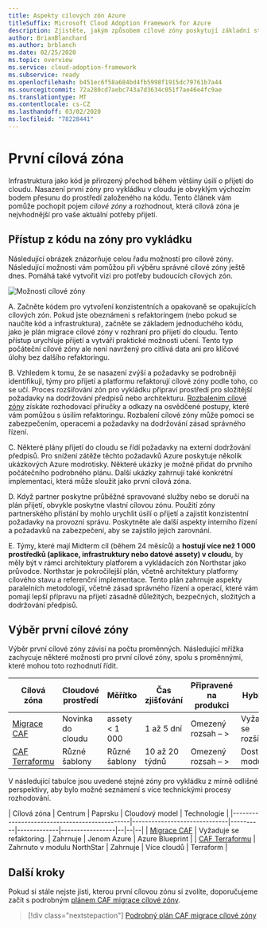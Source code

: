```yaml
---
title: Aspekty cílových zón Azure
titleSuffix: Microsoft Cloud Adoption Framework for Azure
description: Zjistěte, jakým způsobem cílové zóny poskytují základní stavební bloky libovolného prostředí přechodu na cloud.
author: BrianBlanchard
ms.author: brblanch
ms.date: 02/25/2020
ms.topic: overview
ms.service: cloud-adoption-framework
ms.subservice: ready
ms.openlocfilehash: b451ec6f58a684bd4fb5998f1915dc79761b7a44
ms.sourcegitcommit: 72a280cd7aebc743a7d3634c051f7ae46e4fc9ae
ms.translationtype: MT
ms.contentlocale: cs-CZ
ms.lasthandoff: 03/02/2020
ms.locfileid: "78228441"
---
```

# <a name="first-landing-zone"></a>První cílová zóna

Infrastruktura jako kód je přirozený přechod během většiny úsilí o přijetí do cloudu. Nasazení první zóny pro vykládku v cloudu je obvyklým výchozím bodem přesunu do prostředí založeného na kódu. Tento článek vám pomůže pochopit pojem _cílové zóny_ a rozhodnout, která cílová zóna je nejvhodnější pro vaše aktuální potřeby přijetí.

## <a name="code-first-approach-to-landing-zones"></a>Přístup z kódu na zóny pro vykládku

Následující obrázek znázorňuje celou řadu možností pro cílové zóny. Následující možnosti vám pomůžou při výběru správné cílové zóny ještě dnes. Pomáhá také vytvořit vizi pro potřeby budoucích cílových zón.

![Možnosti cílové zóny](../../_images/ready/landing-zone-options.png)

A. Začněte kódem pro vytvoření konzistentních a opakovaně se opakujících cílových zón. Pokud jste obeznámeni s refaktoringem (nebo pokud se naučíte kód a infrastruktura), začněte se základem jednoduchého kódu, jako je plán migrace cílové zóny v rozhraní pro přijetí do cloudu. Tento přístup urychluje přijetí a vytváří praktické možnosti učení. Tento typ počáteční cílové zóny ale není navržený pro citlivá data ani pro klíčové úlohy bez dalšího refaktoringu.

B. Vzhledem k tomu, že se nasazení zvýší a požadavky se podrobněji identifikují, týmy pro přijetí a platformu refaktorují cílové zóny podle toho, co se učí. Proces rozšiřování zón pro vykládku připraví prostředí pro složitější požadavky na dodržování předpisů nebo architekturu. [Rozbalením cílové zóny](../considerations/index.md) získáte rozhodovací příručky a odkazy na osvědčené postupy, které vám pomůžou s úsilím refaktoringu. Rozbalení cílové zóny může pomoci se zabezpečením, operacemi a požadavky na dodržování zásad správného řízení.

C. Některé plány přijetí do cloudu se řídí požadavky na externí dodržování předpisů. Pro snížení zátěže těchto požadavků Azure poskytuje několik ukázkových Azure modrotisky. Některé ukázky je možné přidat do prvního počátečního podrobného plánu. Další ukázky zahrnují také konkrétní implementaci, která může sloužit jako první cílová zóna.

D. Když partner poskytne průběžné spravované služby nebo se doručí na plán přijetí, obvykle poskytne vlastní cílovou zónu. Použití zóny partnerského přistání by mohlo urychlit úsilí o přijetí a zajistit konzistentní požadavky na provozní správu. Poskytněte ale další aspekty interního řízení a požadavků na zabezpečení, aby se zajistilo jejich zarovnání.

E. Týmy, které mají Midterm cíl (během 24 měsíců) a **hostují více než 1 000 prostředků (aplikace, infrastruktury nebo datové assety) v cloudu**, by měly být v rámci architektury platforem a vykládacích zón Northstar jako průvodce. Northstar je pokročilejší plán, včetně architektury platformy cílového stavu a referenční implementace. Tento plán zahrnuje aspekty paralelních metodologií, včetně zásad správného řízení a operací, které vám pomají lepší přípravu na přijetí zásadně důležitých, bezpečných, složitých a dodržování předpisů.

## <a name="choosing-a-first-landing-zone"></a>Výběr první cílové zóny

Výběr první cílové zóny závisí na počtu proměnných. Následující mřížka zachycuje některé možnosti pro první cílové zóny, spolu s proměnnými, které mohou toto rozhodnutí řídit.

| Cílová zóna                                 | Cloudové prostředí  | Měřítko             | Čas zjišťování | Připravené na produkci | Hybridní             | Citlivá data     | Kritická poslání   | Dodržování předpisů         |
|----------------------------------------------|-------------------|-------------------|----------------|------------------|--------------------|--------------------|--------------------|--------------------|
| [Migrace CAF](./migrate-landing-zone.md)     | Novinka do cloudu      | assety < 1 000    | 1 až 5 dní    | Omezený rozsah – > | Vyžaduje se rozšíření. | Vyžaduje se rozšíření. | Vyžaduje se rozšíření. | Vyžaduje se rozšíření. |
| [CAF Terraformu](./terraform-landing-zone.md) | Různé šablony | Různé šablony | 10 až 20 týdnů | Omezený rozsah – > | Dostupné moduly  | Dostupné moduly  | Dostupné moduly  | Dostupné moduly  |

V následující tabulce jsou uvedené stejné zóny pro vykládku z mírně odlišné perspektivy, aby bylo možné seznámení s více technickými procesy rozhodování.

| Cílová zóna                                 | Centrum                          | Paprsku    | Cloudový model | Technologie      |
|----------------------------------------------|------------------------------|----------|-------------|-----------------|--|--|--|
| [Migrace CAF](./migrate-landing-zone.md)     | Vyžaduje se refaktoring.            | Zahrnuje | Jenom Azure  | Azure Blueprint |
| [CAF Terraformu](./terraform-landing-zone.md) | Zahrnuto v modulu NorthStar | Zahrnuje | Více cloudů  | Terraform       |

## <a name="next-steps"></a>Další kroky

Pokud si stále nejste jisti, kterou první cílovou zónu si zvolíte, doporučujeme začít s podrobným [plánem CAF migrace cílové zóny](./migrate-landing-zone.md).

> [!div class="nextstepaction"]
> [Podrobný plán CAF migrace cílové zóny](./migrate-landing-zone.md)
